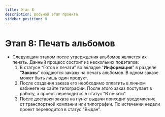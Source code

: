```yaml
---
title: Этап 8
description: Восьмой этап проекта
sidebar_position: 8
---
```


# Этап 8: Печать альбомов
* Следующим этапом после утверждения альбомов является их печать. Данный процесс состоит из нескольких подэтапов:
    1. В статусе “Готов к печати” во вкладке “__Информация__” в разделе “__Заказы__” создаются заказы на печать альбомов. В одном заказе может быть лишь один продукт.
    2. После создания заказа его необходимо оплатить в личном кабинете на сайте типографии. После этого заказ поступает в работу, а проект переводится в статус “В печати”.
    3. После доставки заказа на пункт выдачи приходит уведомление от транспортной компании или типографии. По истечении недели проект переводится в статус “Выдан”.